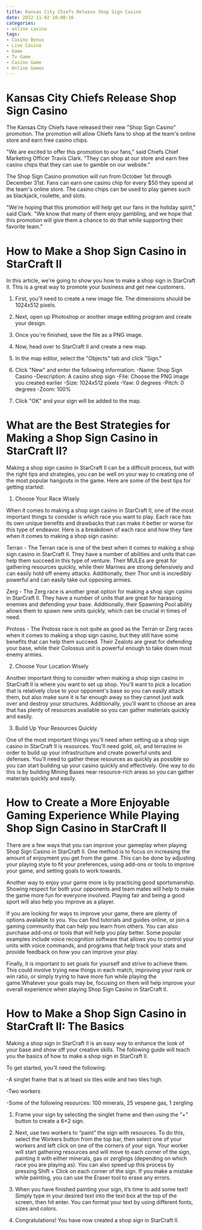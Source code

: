 ```yaml
---
title: Kansas City Chiefs Release Shop Sign Casino
date: 2022-11-02 10:08:16
categories:
- online casino
tags:
- Casino Bonus
- Live Casino
- Game
- Tv Game
- Casino Game
- Online Games
---
```



#  Kansas City Chiefs Release Shop Sign Casino

The Kansas City Chiefs have released their new "Shop Sign Casino" promotion. The promotion will allow Chiefs fans to shop at the team's online store and earn free casino chips.

"We are excited to offer this promotion to our fans," said Chiefs Chief Marketing Officer Travis Clark. "They can shop at our store and earn free casino chips that they can use to gamble on our website."

The Shop Sign Casino promotion will run from October 1st through December 31st. Fans can earn one casino chip for every $50 they spend at the team's online store. The casino chips can be used to play games such as blackjack, roulette, and slots.

"We're hoping that this promotion will help get our fans in the holiday spirit," said Clark. "We know that many of them enjoy gambling, and we hope that this promotion will give them a chance to do that while supporting their favorite team."

#  How to Make a Shop Sign Casino in StarCraft II

In this article, we're going to show you how to make a shop sign in StarCraft II. This is a great way to promote your business and get new customers.

1. First, you'll need to create a new image file. The dimensions should be 1024x512 pixels.

2. Next, open up Photoshop or another image editing program and create your design.

3. Once you're finished, save the file as a PNG image.

4. Now, head over to StarCraft II and create a new map.

5. In the map editor, select the "Objects" tab and click "Sign."

6. Click "New" and enter the following information:
-Name: Shop Sign Casino 
-Description: A casino shop sign 
-File: Choose the PNG image you created earlier 
-Size: 1024x512 pixels 
-Yaw: 0 degrees 
-Pitch: 0 degrees 
-Zoom: 100% 
7. Click "OK" and your sign will be added to the map.

#  What are the Best Strategies for Making a Shop Sign Casino in StarCraft II?

Making a shop sign casino in StarCraft II can be a difficult process, but with the right tips and strategies, you can be well on your way to creating one of the most popular hangouts in the game. Here are some of the best tips for getting started:

1. Choose Your Race Wisely

When it comes to making a shop sign casino in StarCraft II, one of the most important things to consider is which race you want to play. Each race has its own unique benefits and drawbacks that can make it better or worse for this type of endeavor. Here is a breakdown of each race and how they fare when it comes to making a shop sign casino:

Terran - The Terran race is one of the best when it comes to making a shop sign casino in StarCraft II. They have a number of abilities and units that can help them succeed in this type of venture. Their MULEs are great for gathering resources quickly, while their Marines are strong defensively and can easily hold off enemy attacks. Additionally, their Thor unit is incredibly powerful and can easily take out opposing armies.

Zerg - The Zerg race is another great option for making a shop sign casino in StarCraft II. They have a number of units that are great for harassing enemies and defending your base. Additionally, their Spawning Pool ability allows them to spawn new units quickly, which can be crucial in times of need.

Protoss - The Protoss race is not quite as good as the Terran or Zerg races when it comes to making a shop sign casino, but they still have some benefits that can help them succeed. Their Zealots are great for defending your base, while their Colossus unit is powerful enough to take down most enemy armies.

2. Choose Your Location Wisely

Another important thing to consider when making a shop sign casino in StarCraft II is where you want to set up shop. You'll want to pick a location that is relatively close to your opponent's base so you can easily attack them, but also make sure it is far enough away so they cannot just walk over and destroy your structures. Additionally, you'll want to choose an area that has plenty of resources available so you can gather materials quickly and easily.

3. Build Up Your Resources Quickly

One of the most important things you'll need when setting up a shop sign casino in StarCraft II is resources. You'll need gold, oil, and terrazine in order to build up your infrastructure and create powerful units and defenses. You'll need to gather these resources as quickly as possible so you can start building up your casino quickly and effectively. One way to do this is by building Mining Bases near resource-rich areas so you can gather materials quickly and easily.

#  How to Create a More Enjoyable Gaming Experience While Playing Shop Sign Casino in StarCraft II

There are a few ways that you can improve your gameplay when playing Shop Sign Casino in StarCraft II. One method is to focus on increasing the amount of enjoyment you get from the game. This can be done by adjusting your playing style to fit your preferences, using add-ons or tools to improve your game, and setting goals to work towards.

Another way to enjoy your game more is by practicing good sportsmanship. Showing respect for both your opponents and team mates will help to make the game more fun for everyone involved. Playing fair and being a good sport will also help you improve as a player.

If you are looking for ways to improve your game, there are plenty of options available to you. You can find tutorials and guides online, or join a gaming community that can help you learn from others. You can also purchase add-ons or tools that will help you play better. Some popular examples include voice recognition software that allows you to control your units with voice commands, and programs that help track your stats and provide feedback on how you can improve your play.

Finally, it is important to set goals for yourself and strive to achieve them. This could involve trying new things in each match, improving your rank or win ratio, or simply trying to have more fun while playing the game.Whatever your goals may be, focusing on them will help improve your overall experience when playing Shop Sign Casino in StarCraft II.

#  How to Make a Shop Sign Casino in StarCraft II: The Basics

Making a shop sign in StarCraft II is an easy way to enhance the look of your base and show off your creative skills. The following guide will teach you the basics of how to make a shop sign in StarCraft II.

To get started, you’ll need the following:

-A singlet frame that is at least six tiles wide and two tiles high.

-Two workers

-Some of the following resources: 100 minerals, 25 vespene gas, 1 zergling



1) Frame your sign by selecting the singlet frame and then using the “+” button to create a 6×2 sign.

2) Next, use two workers to “paint” the sign with resources. To do this, select the Workers button from the top bar, then select one of your workers and left click on one of the corners of your sign. Your worker will start gathering resources and will move to each corner of the sign, painting it with either minerals, gas or zerglings (depending on which race you are playing as). You can also speed up this process by pressing Shift + Click on each corner of the sign. If you make a mistake while painting, you can use the Eraser tool to erase any errors.


3) When you have finished painting your sign, it’s time to add some text! Simply type in your desired text into the text box at the top of the screen, then hit enter. You can format your text by using different fonts, sizes and colors.


4) Congratulations! You have now created a shop sign in StarCraft II.